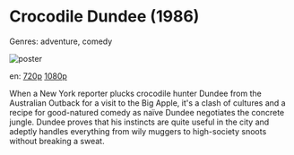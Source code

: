 # Crocodile Dundee (1986)

Genres: adventure, comedy

![poster](http://image.tmdb.org/t/p/w500/uQyFHP0BBQcOVAbfpmiTnj5rKDm.jpg)

en:
  [720p](magnet:?xt=urn:btih:4922CF5D97C822304F187CA6A28B73078F340194&tr=udp://glotorrents.pw:6969/announce&tr=udp://tracker.opentrackr.org:1337/announce&tr=udp://torrent.gresille.org:80/announce&tr=udp://tracker.openbittorrent.com:80&tr=udp://tracker.coppersurfer.tk:6969&tr=udp://tracker.leechers-paradise.org:6969&tr=udp://p4p.arenabg.ch:1337&tr=udp://tracker.internetwarriors.net:1337)
  [1080p](magnet:?xt=urn:btih:330FA496DD0CE85AF1C2D256AA6CC242D24BB193&tr=udp://glotorrents.pw:6969/announce&tr=udp://tracker.opentrackr.org:1337/announce&tr=udp://torrent.gresille.org:80/announce&tr=udp://tracker.openbittorrent.com:80&tr=udp://tracker.coppersurfer.tk:6969&tr=udp://tracker.leechers-paradise.org:6969&tr=udp://p4p.arenabg.ch:1337&tr=udp://tracker.internetwarriors.net:1337)
  


When a New York reporter plucks crocodile hunter Dundee from the Australian Outback for a visit to the Big Apple, it's a clash of cultures and a recipe for good-natured comedy as naïve Dundee negotiates the concrete jungle. Dundee proves that his instincts are quite useful in the city and adeptly handles everything from wily muggers to high-society snoots without breaking a sweat.